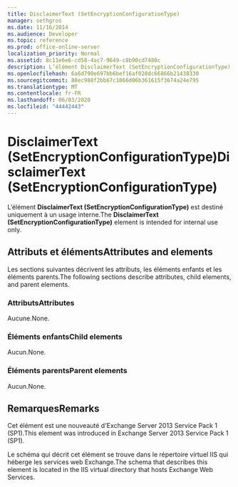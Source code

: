 ```yaml
---
title: DisclaimerText (SetEncryptionConfigurationType)
manager: sethgros
ms.date: 11/16/2014
ms.audience: Developer
ms.topic: reference
ms.prod: office-online-server
localization_priority: Normal
ms.assetid: 8c11e6e6-cd58-4ac7-9649-c8b90cd7480c
description: L’élément DisclaimerText (SetEncryptionConfigurationType) est destiné uniquement à un usage interne.
ms.openlocfilehash: 6a6d790e697bb6bef16af028dc66866b21438330
ms.sourcegitcommit: 88ec988f2bb67c1866d06b361615f3674a24e795
ms.translationtype: MT
ms.contentlocale: fr-FR
ms.lasthandoff: 06/03/2020
ms.locfileid: "44442443"
---
```

# <a name="disclaimertext-setencryptionconfigurationtype"></a><span data-ttu-id="1aac4-103">DisclaimerText (SetEncryptionConfigurationType)</span><span class="sxs-lookup"><span data-stu-id="1aac4-103">DisclaimerText (SetEncryptionConfigurationType)</span></span>

<span data-ttu-id="1aac4-104">L’élément **DisclaimerText (SetEncryptionConfigurationType)** est destiné uniquement à un usage interne.</span><span class="sxs-lookup"><span data-stu-id="1aac4-104">The **DisclaimerText (SetEncryptionConfigurationType)** element is intended for internal use only.</span></span> 

## <a name="attributes-and-elements"></a><span data-ttu-id="1aac4-105">Attributs et éléments</span><span class="sxs-lookup"><span data-stu-id="1aac4-105">Attributes and elements</span></span>

<span data-ttu-id="1aac4-106">Les sections suivantes décrivent les attributs, les éléments enfants et les éléments parents.</span><span class="sxs-lookup"><span data-stu-id="1aac4-106">The following sections describe attributes, child elements, and parent elements.</span></span>
  
### <a name="attributes"></a><span data-ttu-id="1aac4-107">Attributs</span><span class="sxs-lookup"><span data-stu-id="1aac4-107">Attributes</span></span>

<span data-ttu-id="1aac4-108">Aucune.</span><span class="sxs-lookup"><span data-stu-id="1aac4-108">None.</span></span>
  
### <a name="child-elements"></a><span data-ttu-id="1aac4-109">Éléments enfants</span><span class="sxs-lookup"><span data-stu-id="1aac4-109">Child elements</span></span>

<span data-ttu-id="1aac4-110">Aucun.</span><span class="sxs-lookup"><span data-stu-id="1aac4-110">None.</span></span>
  
### <a name="parent-elements"></a><span data-ttu-id="1aac4-111">Éléments parents</span><span class="sxs-lookup"><span data-stu-id="1aac4-111">Parent elements</span></span>

<span data-ttu-id="1aac4-112">Aucun.</span><span class="sxs-lookup"><span data-stu-id="1aac4-112">None.</span></span>
  
## <a name="remarks"></a><span data-ttu-id="1aac4-113">Remarques</span><span class="sxs-lookup"><span data-stu-id="1aac4-113">Remarks</span></span>

<span data-ttu-id="1aac4-114">Cet élément est une nouveauté d'Exchange Server 2013 Service Pack 1 (SP1).</span><span class="sxs-lookup"><span data-stu-id="1aac4-114">This element was introduced in Exchange Server 2013 Service Pack 1 (SP1).</span></span>
  
<span data-ttu-id="1aac4-115">Le schéma qui décrit cet élément se trouve dans le répertoire virtuel IIS qui héberge les services web Exchange.</span><span class="sxs-lookup"><span data-stu-id="1aac4-115">The schema that describes this element is located in the IIS virtual directory that hosts Exchange Web Services.</span></span>
  

